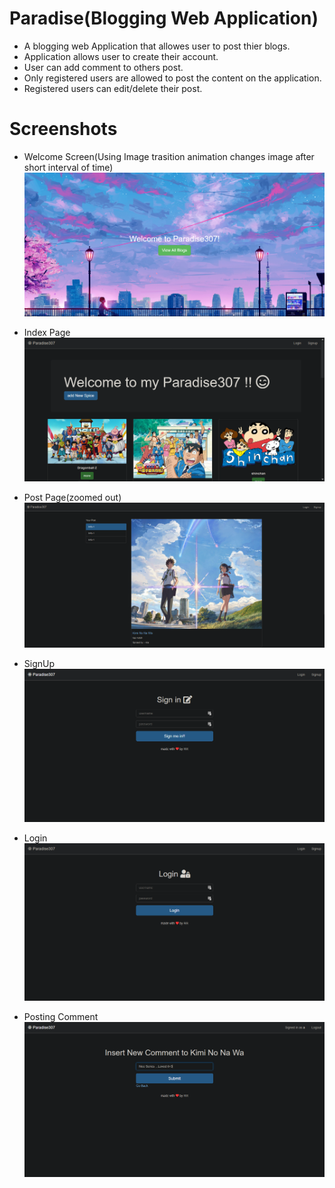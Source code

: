# Paradise(Blogging Web Application)
- A blogging web Application that allowes user to post thier blogs.
- Application allows user to create their account.
- User can add comment to others post.
- Only registered users are allowed to post the content on the application.
- Registered users can edit/delete their post.

# Screenshots
- Welcome Screen(Using Image trasition animation changes image after short interval of time)
![](say-my-name/v11/screenshots/homepage.PNG)

- Index Page
![](say-my-name/v11/screenshots/index.PNG)


- Post Page(zoomed out)
![](say-my-name/v11/screenshots/post.PNG)

- SignUp
![](say-my-name/v11/screenshots/signup.PNG)

- Login
![](say-my-name/v11/screenshots/login.PNG)

- Posting Comment
![](say-my-name/v11/screenshots/addingComment.PNG)


